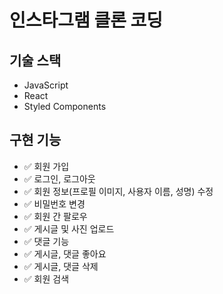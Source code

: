 # 인스타그램 클론 코딩

## 기술 스택

- JavaScript
- React
- Styled Components

## 구현 기능

- ✅ 회원 가입
- ✅ 로그인, 로그아웃
- ✅ 회원 정보(프로필 이미지, 사용자 이름, 성명) 수정
- ✅ 비밀번호 변경
- ✅ 회원 간 팔로우
- ✅ 게시글 및 사진 업로드
- ✅ 댓글 기능
- ✅ 게시글, 댓글 좋아요
- ✅ 게시글, 댓글 삭제
- ✅ 회원 검색
